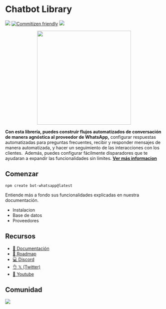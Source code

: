 # Chatbot Library
![](https://img.shields.io/npm/v/@bot-whatsapp/bot?color=%2300c200&label=%40bot-whatsapp)
[![Commitizen friendly](https://img.shields.io/badge/commitizen-friendly-brightgreen.svg)](http://commitizen.github.io/cz-cli/)
[![](https://img.shields.io/discord/915193197645402142?logo=discord)](https://link.codigoencasa.com/DISCORD)

<p align="center">
  <img width="300" src="https://i.imgur.com/Oauef6t.png">
</p>


**Con esta librería, puedes construir flujos automatizados de conversación de manera agnóstica al proveedor de WhatsApp,** configurar respuestas automatizadas para preguntas frecuentes, recibir y responder mensajes de manera automatizada, y hacer un seguimiento de las interacciones con los clientes.  Además, puedes configurar fácilmente disparadores que te ayudaran a expandir las funcionalidades sin límites. **[Ver más informacion](https://bot-whatsapp.netlify.app/)**

## Comenzar

```
npm create bot-whatsapp@latest
```

Entiende más a fondo sus funcionalidades explicadas en nuestra documentación.

- Instalacion
- Base de datos
- Proveedores

## Recursos
- [📄 Documentación](https://bot-whatsapp.netlify.app/)
- [🚀 Roadmap](https://github.com/orgs/codigoencasa/projects/1)
- [💻 Discord](https://link.codigoencasa.com/DISCORD)
- [👌 𝕏 (Twitter)](https://twitter.com/leifermendez)
- [🎥 Youtube](https://www.youtube.com/watch?v=5lEMCeWEJ8o&list=PL_WGMLcL4jzWPhdhcUyhbFU6bC0oJd2BR)

## Comunidad

<a href="https://github.com/codigoencasa/bot-whatsapp/graphs/contributors"><img src="https://contrib.rocks/image?repo=codigoencasa/bot-whatsapp" /></a>
